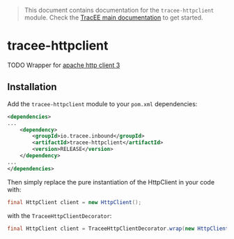 > This document contains documentation for the `tracee-httpclient` module.  Check the [TracEE main documentation](/README.md) to get started.

# tracee-httpclient

TODO Wrapper for [apache http client 3](http://hc.apache.org/httpclient-3.x/)

## Installation

Add the `tracee-httpclient` module to your `pom.xml` dependencies:
```xml
<dependencies>
...
    <dependency>
        <groupId>io.tracee.inbound</groupId>
   		<artifactId>tracee-httpclient</artifactId>
        <version>RELEASE</version>
    </dependency>
...
</dependencies>
```

Then simply replace the pure instantiation of the HttpClient in your code with:
```java
final HttpClient client = new HttpClient();
```
with the `TraceeHttpClientDecorator`:
```java
final HttpClient client = TraceeHttpClientDecorator.wrap(new HttpClient());
```
